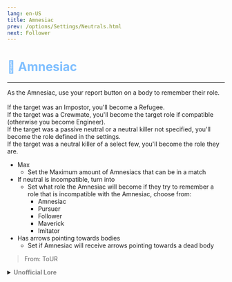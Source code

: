 ```yaml
---
lang: en-US
title: Amnesiac
prev: /options/Settings/Neutrals.html
next: Follower
---
```


# <font color="#7FBFFF">🧠 <b>Amnesiac</b></font> <Badge text="Benign" type="tip" vertical="middle"/>
---

As the Amnesiac, use your report button on a body to remember their role.<br><br>
If the target was an Impostor, you'll become a Refugee.<br>
If the target was a Crewmate, you'll become the target role if compatible (otherwise you become Engineer).<br>
If the target was a passive neutral or a neutral killer not specified, you'll become the role defined in the settings.<br>
If the target was a neutral killer of a select few, you'll become the role they are.<br>
* Max
  * Set the Maximum amount of Amnesiacs that can be in a match
* If neutral is incompatible, turn into
  * Set what role the Amnesiac will become if they try to remember a role that is incompatible with the Amnesiac, choose from:
    * Amnesiac
    * Pursuer
    * Follower
    * Maverick
    * Imitator
* Has arrows pointing towards bodies
  * Set if Amnesiac will receive arrows pointing towards a dead body
  
> From: ToUR

<details>
<summary><b><font color=gray>Unofficial Lore</font></b></summary>

Placeholder: This role is a ROLE OH EM GOSH
> Submitted by: Member
</details>